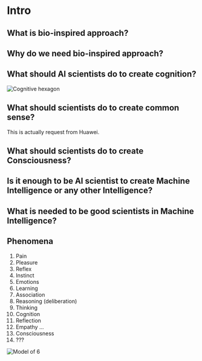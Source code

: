 # Intro

## What is bio-inspired approach?

## Why do we need bio-inspired approach?

## What should AI scientists do to create cognition?

![Cognitive hexagon](https://upload.wikimedia.org/wikipedia/commons/thumb/d/dd/Cognitive_Science_Hexagon.svg/1024px-Cognitive_Science_Hexagon.svg.png)

## What should scientists do to create common sense?

This is actually request from Huawei.

## What should scientists do to create Consciousness?

## Is it enough to be AI scientist to create Machine Intelligence or any other Intelligence?

## What is needed to be good scientists in Machine Intelligence?

## Phenomena 

1. Pain
1. Pleasure
1. Reflex
1. Instinct
1. Emotions
1. Learning
1. Association
1. Reasoning (deliberation)
1. Thinking
1. Cognition
1. Reflection
1. Empathy ...
1. Consciousness
1. ???

![Model of 6](http://web.media.mit.edu/~minsky/E5/eb5_files/image001.png)




